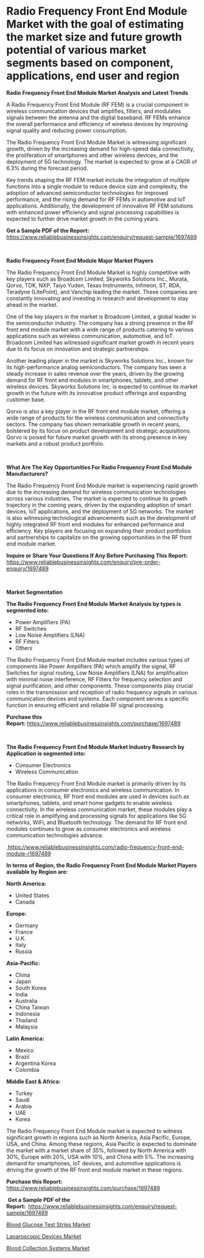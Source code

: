 <p><h1>Radio Frequency Front End Module Market with the goal of estimating the market size and future growth potential of various market segments based on component, applications, end user and region</h1></p><p><strong>Radio Frequency Front End Module Market Analysis and Latest Trends</strong></p>
<p><p>A Radio Frequency Front End Module (RF FEM) is a crucial component in wireless communication devices that amplifies, filters, and modulates signals between the antenna and the digital baseband. RF FEMs enhance the overall performance and efficiency of wireless devices by improving signal quality and reducing power consumption.</p><p>The Radio Frequency Front End Module Market is witnessing significant growth, driven by the increasing demand for high-speed data connectivity, the proliferation of smartphones and other wireless devices, and the deployment of 5G technology. The market is expected to grow at a CAGR of 6.3% during the forecast period.</p><p>Key trends shaping the RF FEM market include the integration of multiple functions into a single module to reduce device size and complexity, the adoption of advanced semiconductor technologies for improved performance, and the rising demand for RF FEMs in automotive and IoT applications. Additionally, the development of innovative RF FEM solutions with enhanced power efficiency and signal processing capabilities is expected to further drive market growth in the coming years.</p></p>
<p><strong>Get a Sample PDF of the Report:&nbsp;</strong> <a href="https://www.reliablebusinessinsights.com/enquiry/request-sample/1697489">https://www.reliablebusinessinsights.com/enquiry/request-sample/1697489</a></p>
<p>&nbsp;</p>
<p><strong>Radio Frequency Front End Module Major Market Players</strong></p>
<p><p>The Radio Frequency Front End Module Market is highly competitive with key players such as Broadcom Limited, Skyworks Solutions Inc., Murata, Qorvo, TDK, NXP, Taiyo Yuden, Texas Instruments, Infineon, ST, RDA, Teradyne (LitePoint), and Vanchip leading the market. These companies are constantly innovating and investing in research and development to stay ahead in the market.</p><p>One of the key players in the market is Broadcom Limited, a global leader in the semiconductor industry. The company has a strong presence in the RF front end module market with a wide range of products catering to various applications such as wireless communication, automotive, and IoT. Broadcom Limited has witnessed significant market growth in recent years due to its focus on innovation and strategic partnerships.</p><p>Another leading player in the market is Skyworks Solutions Inc., known for its high-performance analog semiconductors. The company has seen a steady increase in sales revenue over the years, driven by the growing demand for RF front end modules in smartphones, tablets, and other wireless devices. Skyworks Solutions Inc. is expected to continue its market growth in the future with its innovative product offerings and expanding customer base.</p><p>Qorvo is also a key player in the RF front end module market, offering a wide range of products for the wireless communication and connectivity sectors. The company has shown remarkable growth in recent years, bolstered by its focus on product development and strategic acquisitions. Qorvo is poised for future market growth with its strong presence in key markets and a robust product portfolio.</p></p>
<p>&nbsp;</p>
<p><strong>What Are The Key Opportunities For Radio Frequency Front End Module Manufacturers?</strong></p>
<p><p>The Radio Frequency Front End Module market is experiencing rapid growth due to the increasing demand for wireless communication technologies across various industries. The market is expected to continue its growth trajectory in the coming years, driven by the expanding adoption of smart devices, IoT applications, and the deployment of 5G networks. The market is also witnessing technological advancements such as the development of highly integrated RF front end modules for enhanced performance and efficiency. Key players are focusing on expanding their product portfolios and partnerships to capitalize on the growing opportunities in the RF front end module market.</p></p>
<p><strong>Inquire or Share Your Questions If Any Before Purchasing This Report:</strong> <a href="https://www.reliablebusinessinsights.com/enquiry/pre-order-enquiry/1697489">https://www.reliablebusinessinsights.com/enquiry/pre-order-enquiry/1697489</a></p>
<p>&nbsp;</p>
<p><strong>Market Segmentation</strong></p>
<p><strong>The Radio Frequency Front End Module Market Analysis by types is segmented into:</strong></p>
<p><ul><li>Power Amplifiers (PA)</li><li>RF Switches</li><li>Low Noise Amplifiers (LNA)</li><li>RF Filters</li><li>Others</li></ul></p>
<p><p>The Radio Frequency Front End Module market includes various types of components like Power Amplifiers (PA) which amplify the signal, RF Switches for signal routing, Low Noise Amplifiers (LNA) for amplification with minimal noise interference, RF Filters for frequency selection and signal purification, and other components. These components play crucial roles in the transmission and reception of radio frequency signals in various communication devices and systems. Each component serves a specific function in ensuring efficient and reliable RF signal processing.</p></p>
<p><strong>Purchase this Report:&nbsp;</strong><a href="https://www.reliablebusinessinsights.com/purchase/1697489">https://www.reliablebusinessinsights.com/purchase/1697489</a></p>
<p>&nbsp;</p>
<p><strong>The Radio Frequency Front End Module Market Industry Research by Application is segmented into:</strong></p>
<p><ul><li>Consumer Electronics</li><li>Wireless Communication</li></ul></p>
<p><p>The Radio Frequency Front End Module market is primarily driven by its applications in consumer electronics and wireless communication. In consumer electronics, RF front end modules are used in devices such as smartphones, tablets, and smart home gadgets to enable wireless connectivity. In the wireless communication market, these modules play a critical role in amplifying and processing signals for applications like 5G networks, WiFi, and Bluetooth technology. The demand for RF front end modules continues to grow as consumer electronics and wireless communication technologies advance.</p></p>
<p><a href="https://www.reliablebusinessinsights.com/radio-frequency-front-end-module-r1697489">&nbsp;https://www.reliablebusinessinsights.com/radio-frequency-front-end-module-r1697489</a></p>
<p><strong>In terms of Region, the Radio Frequency Front End Module Market Players available by Region are:</strong></p>
<p>
    <p> <strong> North America: </strong>
        <ul>
            <li>United States</li>
            <li>Canada</li>
        </ul>
        </p> 
    <p> <strong> Europe: </strong>
        <ul>
            <li>Germany</li>
            <li>France</li>
            <li>U.K.</li>
            <li>Italy</li>
            <li>Russia</li>
        </ul>
        </p> 
    <p> <strong> Asia-Pacific: </strong>
        <ul>
            <li>China</li>
            <li>Japan</li>
            <li>South Korea</li>
            <li>India</li>
            <li>Australia</li>
            <li>China Taiwan</li>
            <li>Indonesia</li>
            <li>Thailand</li>
            <li>Malaysia</li>
        </ul>
        </p> 
    <p> <strong> Latin America: </strong>
        <ul>
            <li>Mexico</li>
            <li>Brazil</li>
            <li>Argentina Korea</li>
            <li>Colombia</li>
        </ul>
        </p> 
    <p> <strong> Middle East & Africa: </strong>
        <ul>
            <li>Turkey</li>
            <li>Saudi</li>
            <li>Arabia</li>
            <li>UAE</li>
            <li>Korea</li>
        </ul>
    </p>
    </p>
<p><p>The Radio Frequency Front End Module market is expected to witness significant growth in regions such as North America, Asia Pacific, Europe, USA, and China. Among these regions, Asia Pacific is expected to dominate the market with a market share of 35%, followed by North America with 30%, Europe with 20%, USA with 10%, and China with 5%. The increasing demand for smartphones, IoT devices, and automotive applications is driving the growth of the RF front end module market in these regions.</p></p>
<p><strong>Purchase this Report: </strong><a href="https://www.reliablebusinessinsights.com/purchase/1697489">https://www.reliablebusinessinsights.com/purchase/1697489</a></p>
<p>&nbsp;<strong>Get a Sample PDF of the Report:&nbsp;&nbsp;</strong><a href="https://www.reliablebusinessinsights.com/enquiry/request-sample/1697489">https://www.reliablebusinessinsights.com/enquiry/request-sample/1697489</a></p>
<p><strong></strong></p>
<p><p><a href="https://github.com/AdrianaPaucek2023/Market-Research-Report-List-1/blob/main/blood-glucose-test-strips-market.md">Blood Glucose Test Strips Market</a></p><p><a href="https://github.com/lorenzaSchmeler/Market-Research-Report-List-1/blob/main/laparoscopic-devices-market.md">Laparoscopic Devices Market</a></p><p><a href="https://github.com/ruddyyedelwadw/Market-Research-Report-List-3/blob/main/blood-collection-systems-market.md">Blood Collection Systems Market</a></p></p>